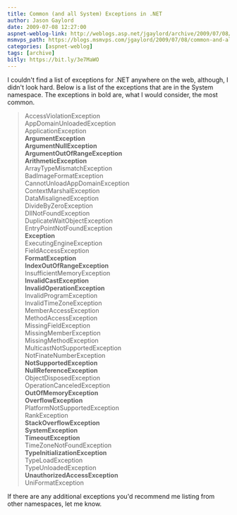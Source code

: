 ```yaml
---
title: Common (and all System) Exceptions in .NET
author: Jason Gaylord
date: 2009-07-08 12:27:00
aspnet-weblog-link: http://weblogs.asp.net/jgaylord/archive/2009/07/08/common-and-all-system-exceptions-in-net.aspx
msmvps_path: https://blogs.msmvps.com/jgaylord/2009/07/08/common-and-all-system-exceptions-in-net/
categories: [aspnet-weblog]
tags: [archive]
bitly: https://bit.ly/3e7MaWO
---
```


I couldn't find a list of exceptions for .NET anywhere on the web, although, I didn't look hard. Below is a list of the exceptions that are in the System namespace. The exceptions in bold are, what I would consider, the most common.

> AccessViolationException  
> AppDomainUnloadedException  
> ApplicationException  
> **ArgumentException**  
> **ArgumentNullException  
> ArgumentOutOfRangeException  
> ArithmeticException**  
> ArrayTypeMismatchException  
> BadImageFormatException  
> CannotUnloadAppDomainException  
> ContextMarshalException  
> DataMisalignedException  
> DivideByZeroException  
> DllNotFoundException  
> DuplicateWaitObjectException  
> EntryPointNotFoundException  
> **Exception**  
> ExecutingEngineException  
> FieldAccessException  
> **FormatException**  
> **IndexOutOfRangeException**  
> InsufficientMemoryException  
> **InvalidCastException**  
> **InvalidOperationException**  
> InvalidProgramException  
> InvalidTimeZoneException  
> MemberAccessException  
> MethodAccessException  
> MissingFieldException  
> MissingMemberException  
> MissingMethodException  
> MulticastNotSupportedException  
> NotFinateNumberException  
> **NotSupportedException  
> NullReferenceException**  
> ObjectDisposedException  
> OperationCanceledException  
> **OutOfMemoryException  
> OverflowException**  
> PlatformNotSupportedException  
> RankException  
> **StackOverflowException  
> SystemException  
> TimeoutException**  
> TimeZoneNotFoundException  
> **TypeInitializationException**  
> TypeLoadException  
> TypeUnloadedException  
> **UnauthorizedAccessException**  
> UniFormatException

If there are any additional exceptions you'd recommend me listing from other namespaces, let me know.